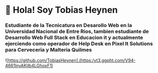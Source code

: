 # 👋 Hola! Soy Tobias Heynen
### Estudiante de la Tecnicatura en Desarollo Web en la Universidad Nacional de Entre Rios, tambien estudiante de Desarrollo Web Full Stack en Educacion it y actualmente ejerciendo como operador de Help Desk en Pixel It Solutions para Cerveceria y Malteria Quilmes

![https://github.com/TobiasHeynen].(https:/yt3.ggpht.com/V94-4661lnyAKjlb4LGhoxF1)
